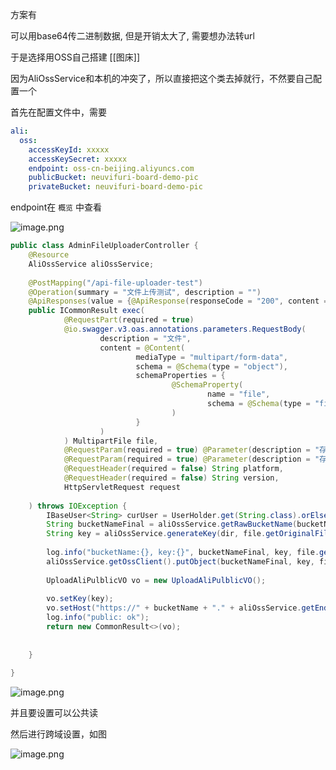 
方案有

可以用base64传二进制数据, 但是开销太大了, 需要想办法转url

于是选择用OSS自己搭建 [[图床]]

因为AliOssService和本机的冲突了，所以直接把这个类去掉就行，不然要自己配置一个

首先在配置文件中，需要

```yml
ali:  
  oss:  
    accessKeyId: xxxxx 
    accessKeySecret: xxxxx  
    endpoint: oss-cn-beijing.aliyuncs.com  
    publicBucket: neuvifuri-board-demo-pic  
    privateBucket: neuvifuri-board-demo-pic
```

endpoint在 `概览` 中查看

![image.png](https://gitee.com/xin_accio/pic-go-images/raw/master/20250829172509873.png)


```java
public class AdminFileUploaderController {  
    @Resource  
    AliOssService aliOssService;  
  
    @PostMapping("/api-file-uploader-test")  
    @Operation(summary = "文件上传测试", description = "")  
    @ApiResponses(value = {@ApiResponse(responseCode = "200", content = {@Content(schema = @Schema(implementation = UploadAliPulblicVO.class), mediaType = "application/json")})})  
    public ICommonResult exec(  
            @RequestPart(required = true)  
            @io.swagger.v3.oas.annotations.parameters.RequestBody(  
                    description = "文件",  
                    content = @Content(  
                            mediaType = "multipart/form-data",  
                            schema = @Schema(type = "object"),  
                            schemaProperties = {  
                                    @SchemaProperty(  
                                            name = "file",  
                                            schema = @Schema(type = "file", description = "文件", format = "binary")  
                                    )  
                            }  
                    )  
            ) MultipartFile file,  
            @RequestParam(required = true) @Parameter(description = "存储桶") String bucketName,  
            @RequestParam(required = true) @Parameter(description = "存放文件夹") String dir,  
            @RequestHeader(required = false) String platform,  
            @RequestHeader(required = false) String version,  
            HttpServletRequest request  
  
    ) throws IOException {  
        IBaseUser<String> curUser = UserHolder.get(String.class).orElseThrow(() -> BizException.DATA_NOT_FOUND.withMessage("The user does not exists"));  
        String bucketNameFinal = aliOssService.getRawBucketName(bucketName);  
        String key = aliOssService.generateKey(dir, file.getOriginalFilename());  
  
        log.info("bucketName:{}, key:{}", bucketNameFinal, key, file.getInputStream());  
        aliOssService.getOssClient().putObject(bucketNameFinal, key, file.getInputStream());  
  
        UploadAliPulblicVO vo = new UploadAliPulblicVO();  
  
        vo.setKey(key);  
        vo.setHost("https://" + bucketName + "." + aliOssService.getEndpoint());  
        log.info("public: ok");  
        return new CommonResult<>(vo);  
  
  
    }  
  
}
```

![image.png](https://gitee.com/xin_accio/pic-go-images/raw/master/20250829173420090.png)

并且要设置可以公共读

然后进行跨域设置，如图

![image.png](https://gitee.com/xin_accio/pic-go-images/raw/master/20250829172556847.png)


